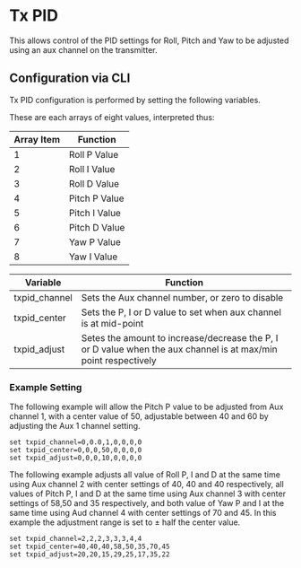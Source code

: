 # Tx PID

This allows control of the PID settings for Roll, Pitch and Yaw to be adjusted using an aux channel on the transmitter. 

## Configuration via CLI

Tx PID configuration is performed by setting the following variables.

These are each arrays of eight values, interpreted thus:

| Array Item | Function |
| ---------- | -------- |
| 1 | Roll P Value |
| 2 | Roll I Value |
| 3 | Roll D Value |
| 4 | Pitch P Value |
| 5 | Pitch I Value |
| 6 | Pitch D Value |
| 7 | Yaw P Value |
| 8 | Yaw I Value |


| Variable | Function |
| -------- | --------- |
| txpid_channel  | Sets the Aux channel number, or zero to disable |
| txpid_center | Sets the P, I or D value to set when aux channel is at mid-point |
| txpid_adjust | Setes the amount to increase/decrease the P, I or D value when the aux channel is at max/min point respectively |

### Example Setting

The following example will allow the Pitch P value to be adjusted from Aux channel 1, with a center value of 50, adjustable between 40 and 60 by adjusting the Aux 1 channel setting.

```
set txpid_channel=0,0.0,1,0,0,0,0
set txpid_center=0,0,0,50,0,0,0,0
set txpid_adjust=0,0,0,10,0,0,0,0
```

The following example adjusts all value of Roll P, I and D at the same time using Aux channel 2 with center settings of 40, 40 and 40 respectively, all values of Pitch P, I and D at the same time using Aux channel 3 with center settings of 58,50 and 35 respectively, and both value of Yaw P and I at the same time using Aud channel 4 with center settings of 70 and 45. In this example the adjustment range is set to ± half the center value.

```
set txpid_channel=2,2,2,3,3,3,4,4
set txpid_center=40,40,40,58,50,35,70,45
set txpid_adjust=20,20,15,29,25,17,35,22
```

